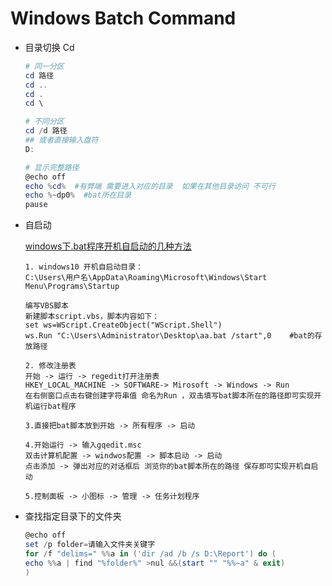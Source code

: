# Windows Batch Command

* 目录切换 Cd

  ``` powershell
  # 同一分区
  cd 路径
  cd ..
  cd .
  cd \
  
  # 不同分区
  cd /d 路径
  ## 或者直接输入盘符  
  D:
  
  # 显示完整路径  
  @echo off
  echo %cd%  #有弊端 需要进入对应的目录  如果在其他目录访问 不可行
  echo %~dp0%  #bat所在目录
  pause
  ```

  

* 自启动

  [windows下.bat程序开机自启动的几种方法](https://blog.51cto.com/sxhxt/2312207)
  
  ``` text
  1. windows10 开机自启动目录：
  C:\Users\用户名\AppData\Roaming\Microsoft\Windows\Start Menu\Programs\Startup
  
  编写VBS脚本
  新建脚本script.vbs，脚本内容如下：
  set ws=WScript.CreateObject("WScript.Shell")
  ws.Run "C:\Users\Administrator\Desktop\aa.bat /start",0    #bat的存放路径
  
  2. 修改注册表
  开始 -> 运行 -> regedit打开注册表
  HKEY_LOCAL_MACHINE -> SOFTWARE-> Mirosoft -> Windows -> Run
  在右侧窗口点击右键创建字符串值 命名为Run ，双击填写bat脚本所在的路径即可实现开机运行bat程序
  
  3.直接把bat脚本放到开始 -> 所有程序 -> 启动 
  
  4.开始运行 -> 输入gqedit.msc
  双击计算机配置 -> windwos配置 -> 脚本启动 -> 启动
  点击添加 -> 弹出对应的对话框后 浏览你的bat脚本所在的路径 保存即可实现开机自启动
  
  5.控制面板 -> 小图标 -> 管理 -> 任务计划程序
  ```
  



* 查找指定目录下的文件夹

  ``` powershell
  @echo off
  set /p folder=请输入文件夹关键字
  for /f "delims=" %%a in ('dir /ad /b /s D:\Report') do (
  echo %%a | find "%folder%" >nul &&(start "" "%%~a" & exit)
  )
  ```

  